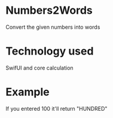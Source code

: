 # Numbers2Words
Convert the given numbers into words

# Technology used
SwifUI and core calculation

# Example
If you entered 100 it'll return "HUNDRED"
